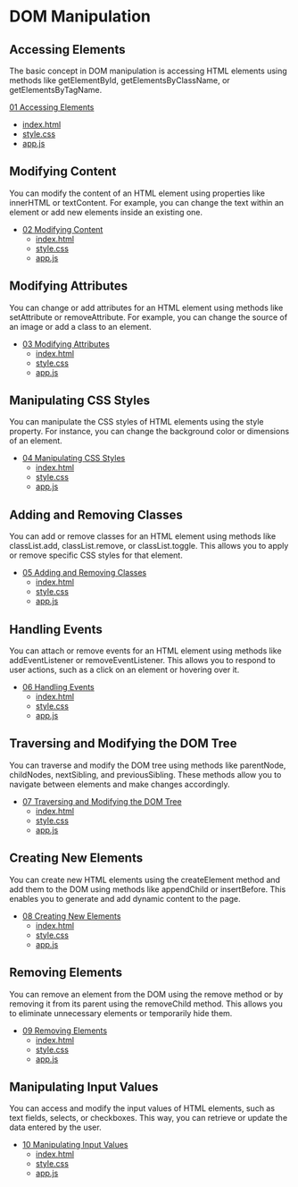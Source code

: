 # DOM Manipulation

## Accessing Elements

The basic concept in DOM manipulation is accessing HTML elements using methods like getElementById, getElementsByClassName, or getElementsByTagName.

[01 Accessing Elements](./01%20Accessing%20Elements/)

- [index.html](./01%20Accessing%20Elements/index.html)
- [style.css](./01%20Accessing%20Elements/style.css)
- [app.js](./01%20Accessing%20Elements/app.js)

## Modifying Content

You can modify the content of an HTML element using properties like innerHTML or textContent. For example, you can change the text within an element or add new elements inside an existing one.

- [02 Modifying Content](./02%20Modifying%20Content/)
  - [index.html](./02%20Modifying%20Content/index.html)
  - [style.css](./02%20Modifying%20Content/style.css)
  - [app.js](./02%20Modifying%20Content/app.js)

## Modifying Attributes

You can change or add attributes for an HTML element using methods like setAttribute or removeAttribute. For example, you can change the source of an image or add a class to an element.

- [03 Modifying Attributes](./03%20Modifying%20Attributes/)
  - [index.html](./03%20Modifying%20Attributes/index.html)
  - [style.css](./03%20Modifying%20Attributes/style.css)
  - [app.js](./03%20Modifying%20Attributes/app.js)

## Manipulating CSS Styles

You can manipulate the CSS styles of HTML elements using the style property. For instance, you can change the background color or dimensions of an element.

- [04 Manipulating CSS Styles](./04%20Manipulating%20CSS%20Styles/)
  - [index.html](./04%20Manipulating%20CSS%20Styles/index.html)
  - [style.css](./04%20Manipulating%20CSS%20Styles/style.css)
  - [app.js](./04%20Manipulating%20CSS%20Styles/app.js)

## Adding and Removing Classes

You can add or remove classes for an HTML element using methods like classList.add, classList.remove, or classList.toggle. This allows you to apply or remove specific CSS styles for that element.

- [05 Adding and Removing Classes](./05%20Adding%20and%20Removing%20Classes/)
  - [index.html](./05%20Adding%20and%20Removing%20Classes/index.html)
  - [style.css](./05%20Adding%20and%20Removing%20Classes/style.css)
  - [app.js](./05%20Adding%20and%20Removing%20Classes/app.js)

## Handling Events

You can attach or remove events for an HTML element using methods like addEventListener or removeEventListener. This allows you to respond to user actions, such as a click on an element or hovering over it.

- [06 Handling Events](./06%20Handling%20Events/)
  - [index.html](./06%20Handling%20Events/index.html)
  - [style.css](./06%20Handling%20Events/style.css)
  - [app.js](./06%20Handling%20Events/app.js)

## Traversing and Modifying the DOM Tree

You can traverse and modify the DOM tree using methods like parentNode, childNodes, nextSibling, and previousSibling. These methods allow you to navigate between elements and make changes accordingly.

- [07 Traversing and Modifying the DOM Tree](./07%20Traversing%20and%20Modifying%20the%20DOM%20Tree/)
  - [index.html](./07%20Traversing%20and%20Modifying%20the%20DOM%20Tree/index.html)
  - [style.css](./07%20Traversing%20and%20Modifying%20the%20DOM%20Tree/style.css)
  - [app.js](./07%20Traversing%20and%20Modifying%20the%20DOM%20Tree/app.js)

## Creating New Elements

You can create new HTML elements using the createElement method and add them to the DOM using methods like appendChild or insertBefore. This enables you to generate and add dynamic content to the page.

- [08 Creating New Elements](./08%20Creating%20New%20Elements/)
  - [index.html](./08%20Creating%20New%20Elements/index.html)
  - [style.css](./08%20Creating%20New%20Elements/style.css)
  - [app.js](./08%20Creating%20New%20Elements/app.js)

## Removing Elements

You can remove an element from the DOM using the remove method or by removing it from its parent using the removeChild method. This allows you to eliminate unnecessary elements or temporarily hide them.

- [09 Removing Elements](./09%20Removing%20Elements/)
  - [index.html](./09%20Removing%20Elements/index.html)
  - [style.css](./09%20Removing%20Elements/style.css)
  - [app.js](./09%20Removing%20Elements/app.js)

## Manipulating Input Values

You can access and modify the input values of HTML elements, such as text fields, selects, or checkboxes. This way, you can retrieve or update the data entered by the user.

- [10 Manipulating Input Values](./10%20Manipulating%20Input%20Values/)
  - [index.html](./10%20Manipulating%20Input%20Values/index.html)
  - [style.css](./10%20Manipulating%20Input%20Values/style.css)
  - [app.js](./10%20Manipulating%20Input%20Values/app.js)
